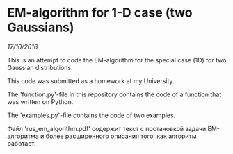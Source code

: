 # EM-algorithm for 1-D case (two Gaussians)

*17/10/2016*

This is an attempt to code the EM-algorithm for the special case (1D) for two Gaussian distributions.

This code was submitted as a homework at my University.

The 'function.py'-file in this repository contains the code of a function that was written on Python.

The 'examples.py'-file contains the code of two examples.

Файл 'rus_em_algorithm.pdf' содержит текст с постановкой задачи EM-алгоритма и более расширенного описания того, как алгоритм работает.

